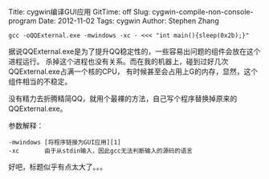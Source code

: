 Title: cygwin编译GUI应用
GitTime: off
Slug: cygwin-compile-non-console-program
Date: 2012-11-02
Tags: cygwin
Author: Stephen Zhang

```
gcc -oQQExternal.exe -mwindows -xc - <<< "int main(){sleep(0x2b);}"
```

据说QQExternal.exe是为了提升QQ稳定性的，一些容易出问题的组件会放在这个进程运行。 
杀掉这个进程也没有关系。而在我的机器上，碰到过好几次QQExternal.exe占满一个核的CPU，
有时候甚至会占用上G的内存，显然，这个组件相当的不稳定。

没有精力去折腾精简QQ，就用个最裸的方法，自己写个程序替换掉原来的QQExternal.exe。

参数解释：
```
-mwindows [将程序链接为GUI应用][1]
-xc       由于从stdin输入，因此gcc无法判断输入的源码的语言
```

好吧，标题似乎有点太大了。。。
